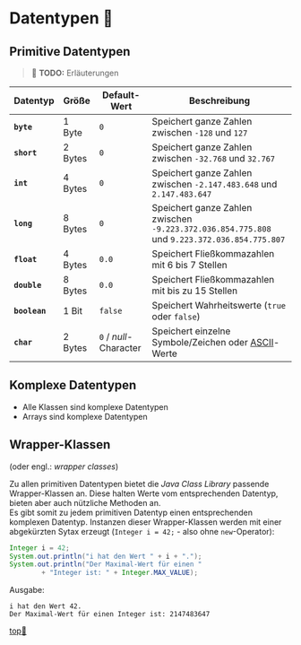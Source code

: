 # Datentypen :1234:

## Primitive Datentypen

> :construction: **TODO:** Erläuterungen

| Datentyp | Größe | Default-Wert | Beschreibung |
| --- | --- | --- | --- |
| **`byte`** | 1 Byte | `0` | Speichert ganze Zahlen zwischen `-128` und `127` |
| **`short`** | 2 Bytes | `0` | Speichert ganze Zahlen zwischen `-32.768` und `32.767` |
| **`int`** | 4 Bytes | `0` | Speichert ganze Zahlen zwischen `-2.147.483.648` und `2.147.483.647` |
| **`long`** | 8 Bytes | `0` | Speichert ganze Zahlen zwischen `-9.223.372.036.854.775.808` und `9.223.372.036.854.775.807` |
| **`float`** | 4 Bytes | `0.0` | Speichert Fließkommazahlen mit 6 bis 7 Stellen |
| **`double`** | 8 Bytes | `0.0` | Speichert Fließkommazahlen mit bis zu 15 Stellen |
| **`boolean`** | 1 Bit | `false` | Speichert Wahrheitswerte (`true` oder `false`) |
| **`char`** | 2 Bytes | `0` / _null_-Character | Speichert einzelne Symbole/Zeichen oder [ASCII](https://de.wikipedia.org/wiki/American_Standard_Code_for_Information_Interchange)-Werte |


## Komplexe Datentypen

- Alle Klassen sind komplexe Datentypen
- Arrays sind komplexe Datentypen


## Wrapper-Klassen

(oder engl.: _wrapper classes_)

Zu allen primitiven Datentypen bietet die _Java Class Library_ passende Wrapper-Klassen an. Diese halten Werte vom entsprechenden Datentyp, bieten aber auch nützliche Methoden an.  
Es gibt somit zu jedem primitiven Datentyp einen entsprechenden komplexen Datentyp. Instanzen dieser Wrapper-Klassen werden mit einer abgekürzten Sytax erzeugt (`Integer i = 42;` - also ohne `new`-Operator):

```java
Integer i = 42;
System.out.println("i hat den Wert " + i + ".");
System.out.println("Der Maximal-Wert für einen "
        + "Integer ist: " + Integer.MAX_VALUE);
```

Ausgabe:
```
i hat den Wert 42.
Der Maximal-Wert für einen Integer ist: 2147483647
```


<!-- Dieser Link sollte am Ende jeder Seite stehen! -->
<a class="top-link" href="#" title="Zum Anfang scrollen!">top:balloon:</a>